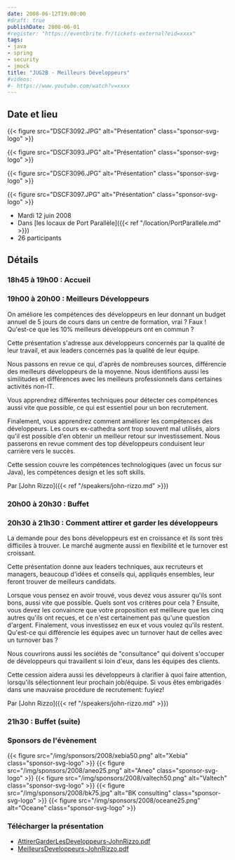```yaml
---
date: 2008-06-12T19:00:00
#draft: true
publishDate: 2008-06-01
#register: "https://eventbrite.fr/tickets-external?eid=xxxx"
tags:
- java
- spring
- security
- jmock
title: "JUG2B - Meilleurs Développeurs"
#videos: 
#- https://www.youtube.com/watch?v=xxxx
---
```


## Date et lieu

{{< figure src="DSCF3092.JPG" alt="Présentation" class="sponsor-svg-logo" >}}

{{< figure src="DSCF3093.JPG" alt="Présentation" class="sponsor-svg-logo" >}}

{{< figure src="DSCF3096.JPG" alt="Présentation" class="sponsor-svg-logo" >}}

{{< figure src="DSCF3097.JPG" alt="Présentation" class="sponsor-svg-logo" >}}

* Mardi 12 juin 2008
* Dans [les locaux de Port Parallèle]({{< ref "/location/PortParallele.md" >}})
* 26 participants

## Détails

### 18h45 à 19h00 : Accueil

### 19h00 à 20h00 : Meilleurs Développeurs

On améliore les compétences des développeurs en leur donnant un budget annuel de 5 jours de cours dans un centre de formation, vrai ? Faux ! Qu'est-ce que les 10% meilleurs développeurs ont en commun ?

Cette présentation s'adresse aux développeurs concernés par la qualité de leur travail, et aux leaders concernés pas la qualité de leur équipe.

Nous passons en revue ce qui, d'après de nombreuses sources, différencie des meilleurs développeurs de la moyenne. Nous identifions aussi les similitudes et différences avec les meilleurs professionnels dans certaines activités non-IT.

Vous apprendrez différentes techniques pour détecter ces compétences aussi vite que possible, ce qui est essentiel pour un bon recrutement.

Finalement, vous apprendrez comment améliorer les compétences des développeurs. Les cours ex-cathedra sont trop souvent mal utilisés, alors qu'il est possible d'en obtenir un meilleur retour sur investissement. Nous passerons en revue comment des top développeurs conduisent leur carrière vers le succès.

Cette session couvre les compétences technologiques (avec un focus sur Java), les compétences design et les soft skills.

Par [John Rizzo]({{< ref "/speakers/john-rizzo.md" >}})

### 20h00 à 20h30 : Buffet

### 20h30 à 21h30 : Comment attirer et garder les développeurs

La demande pour des bons développeurs est en croissance et ils sont très difficiles à trouver. Le marché augmente aussi en flexibilité et le turnover est croissant.

Cette présentation donne aux leaders techniques, aux recruteurs et managers, beaucoup d'idées et conseils qui, appliqués ensembles, leur feront trouver de meilleurs candidats.

Lorsque vous pensez en avoir trouvé, vous devez vous assurer qu'ils sont bons, aussi vite que possible. Quels sont vos critères pour cela ? Ensuite, vous devez les convaincre que votre proposition est meilleure que les cinq autres qu'ils ont reçues, et ce n'est certainement pas qu'une question d'argent. Finalement, vous investissez en eux et vous voulez qu'ils restent. Qu'est-ce qui différencie les équipes avec un turnover haut de celles avec un turnover bas ?

Nous couvrirons aussi les sociétés de "consultance" qui doivent s'occuper de développeurs qui travaillent si loin d'eux, dans les équipes des clients.

Cette cession aidera aussi les développeurs à clarifier à quoi faire attention, lorsqu'ils sélectionnent leur prochain job/équipe. Si vous êtes embrigadés dans une mauvaise procédure de recrutement: fuyiez!

Par [John Rizzo]({{< ref "/speakers/john-rizzo.md" >}})

### 21h30 : Buffet (suite)

### Sponsors de l'évènement

{{< figure src="/img/sponsors/2008/xebia50.png" alt="Xebia" class="sponsor-svg-logo" >}}
{{< figure src="/img/sponsors/2008/aneo25.png" alt="Aneo" class="sponsor-svg-logo" >}}
{{< figure src="/img/sponsors/2008/valtech50.png" alt="Valtech" class="sponsor-svg-logo" >}}
{{< figure src="/img/sponsors/2008/bk75.jpg" alt="BK consulting" class="sponsor-svg-logo" >}}
{{< figure src="/img/sponsors/2008/oceane25.png" alt="Oceane" class="sponsor-svg-logo" >}}

### Télécharger la présentation

* [AttirerGarderLesDeveloppeurs-JohnRizzo.pdf](AttirerGarderLesDeveloppeurs-JohnRizzo.pdf)
* [MeilleursDeveloppeurs-JohnRizzo.pdf](MeilleursDeveloppeurs-JohnRizzo.pdf)
